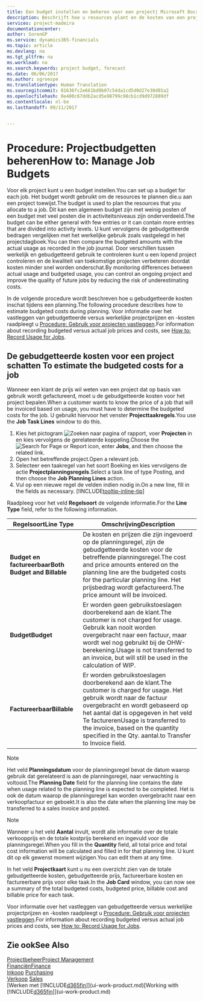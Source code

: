 ```yaml
---
title: Een budget instellen en beheren voor een project| Microsoft Docs
description: Beschrijft hoe u resources plant en de kosten van een project voorspelt en beheert door een budget voor elk project in te stellen.
services: project-madeira
documentationcenter: 
author: SorenGP
ms.service: dynamics365-financials
ms.topic: article
ms.devlang: na
ms.tgt_pltfrm: na
ms.workload: na
ms.search.keywords: project budget, forecast
ms.date: 06/06/2017
ms.author: sgroespe
ms.translationtype: Human Translation
ms.sourcegitcommit: 81636fc2e661bd9b07c54da1cd5d0d27e30d01a2
ms.openlocfilehash: 0e480c67ddb2acd5e98799c98cb1cd9d972889df
ms.contentlocale: nl-be
ms.lasthandoff: 09/11/2017


---
```

# <a name="how-to-manage-job-budgets"></a><span data-ttu-id="80788-103">Procedure: Projectbudgetten beheren</span><span class="sxs-lookup"><span data-stu-id="80788-103">How to: Manage Job Budgets</span></span>
<span data-ttu-id="80788-104">Voor elk project kunt u een budget instellen.</span><span class="sxs-lookup"><span data-stu-id="80788-104">You can set up a budget for each job.</span></span> <span data-ttu-id="80788-105">Het budget wordt gebruikt om de resources te plannen die.u aan een project toewijst.</span><span class="sxs-lookup"><span data-stu-id="80788-105">The budget is used to plan the resources that you allocate to a job.</span></span> <span data-ttu-id="80788-106">Dit kan een algemeen budget zijn met weinig posten of een budget met veel posten die in activiteitsniveaus zijn onderverdeeld.</span><span class="sxs-lookup"><span data-stu-id="80788-106">The budget can be either general with few entries or it can contain more entries that are divided into activity levels.</span></span> <span data-ttu-id="80788-107">U kunt vervolgens de gebudgetteerde bedragen vergelijken met het werkelijke gebruik zoals vastgelegd in het projectdagboek.</span><span class="sxs-lookup"><span data-stu-id="80788-107">You can then compare the budgeted amounts with the actual usage as recorded in the job journal.</span></span> <span data-ttu-id="80788-108">Door verschillen tussen werkelijk en gebudgetteerd gebruik te controleren kunt u een lopend project controleren en de kwaliteit van toekomstige projecten verbeteren doordat kosten minder snel worden onderschat.</span><span class="sxs-lookup"><span data-stu-id="80788-108">By monitoring differences between actual usage and budgeted usage, you can control an ongoing project and improve the quality of future jobs by reducing the risk of underestimating costs.</span></span>

<span data-ttu-id="80788-109">In de volgende procedure wordt beschreven hoe u gebudgetteerde kosten inschat tijdens een planning.</span><span class="sxs-lookup"><span data-stu-id="80788-109">The following procedure describes how to estimate budgeted costs during planning.</span></span> <span data-ttu-id="80788-110">Voor informatie over het vastleggen van gebudgetteerde versus werkelijke projectprijzen en -kosten raadpleegt u [Procedure: Gebruik voor projecten vastleggen](projects-how-record-job-usage.md).</span><span class="sxs-lookup"><span data-stu-id="80788-110">For information about recording budgeted versus actual job prices and costs, see [How to: Record Usage for Jobs](projects-how-record-job-usage.md).</span></span>  

## <span data-ttu-id="80788-111"><a name="JobBudgetCosts"></a> De gebudgetteerde kosten voor een project schatten</span><span class="sxs-lookup"><span data-stu-id="80788-111"><a name="JobBudgetCosts"></a> To estimate the budgeted costs for a job</span></span>
<span data-ttu-id="80788-112">Wanneer een klant de prijs wil weten van een project dat op basis van gebruik wordt gefactureerd, moet u de gebudgetteerde kosten voor het project bepalen.</span><span class="sxs-lookup"><span data-stu-id="80788-112">When a customer wants to know the price of a job that will be invoiced based on usage, you must have to determine the budgeted costs for the job.</span></span> <span data-ttu-id="80788-113">U gebruikt hiervoor het venster **Projecttaakregels**.</span><span class="sxs-lookup"><span data-stu-id="80788-113">You use the **Job Task Lines** window to do this.</span></span>

1. <span data-ttu-id="80788-114">Kies het pictogram ![Zoeken naar pagina of rapport](media/ui-search/search_small.png "pictogram Zoeken naar pagina of rapport"), voer **Projecten** in en kies vervolgens de gerelateerde koppeling.</span><span class="sxs-lookup"><span data-stu-id="80788-114">Choose the ![Search for Page or Report](media/ui-search/search_small.png "Search for Page or Report icon") icon, enter **Jobs**, and then choose the related link.</span></span>  
2. <span data-ttu-id="80788-115">Open het betreffende project.</span><span class="sxs-lookup"><span data-stu-id="80788-115">Open a relevant job.</span></span>
3. <span data-ttu-id="80788-116">Selecteer een taakregel van het soort Boeking en kies vervolgens de actie **Projectplanningsregels**.</span><span class="sxs-lookup"><span data-stu-id="80788-116">Select a task line of type Posting, and then choose the **Job Planning Lines** action.</span></span>
4. <span data-ttu-id="80788-117">Vul op een nieuwe regel de velden indien nodig in.</span><span class="sxs-lookup"><span data-stu-id="80788-117">On a new line, fill in the fields as necessary.</span></span> [!INCLUDE[tooltip-inline-tip](includes/tooltip-inline-tip_md.md)]   

<span data-ttu-id="80788-118">Raadpleeg voor het veld **Regelsoort** de volgende informatie.</span><span class="sxs-lookup"><span data-stu-id="80788-118">For the **Line Type** field, refer to the following information.</span></span>  

| <span data-ttu-id="80788-119">Regelsoort</span><span class="sxs-lookup"><span data-stu-id="80788-119">Line Type</span></span> | <span data-ttu-id="80788-120">Omschrijving</span><span class="sxs-lookup"><span data-stu-id="80788-120">Description</span></span> |
| --- | --- |
| <span data-ttu-id="80788-121">**Budget en factureerbaar**</span><span class="sxs-lookup"><span data-stu-id="80788-121">**Both Budget and Billable**</span></span> |<span data-ttu-id="80788-122">De kosten en prijzen die zijn ingevoerd op de planningsregel, zijn de gebudgetteerde kosten voor de betreffende planningsregel.</span><span class="sxs-lookup"><span data-stu-id="80788-122">The cost and price amounts entered on the planning line are the budgeted costs for the particular planning line.</span></span> <span data-ttu-id="80788-123">Het prijsbedrag wordt gefactureerd.</span><span class="sxs-lookup"><span data-stu-id="80788-123">The price amount will be invoiced.</span></span> |
| <span data-ttu-id="80788-124">**Budget**</span><span class="sxs-lookup"><span data-stu-id="80788-124">**Budget**</span></span> |<span data-ttu-id="80788-125">Er worden geen gebruikstoeslagen doorberekend aan de klant.</span><span class="sxs-lookup"><span data-stu-id="80788-125">The customer is not charged for usage.</span></span> <span data-ttu-id="80788-126">Gebruik kan nooit worden overgebracht naar een factuur, maar wordt wel nog gebruikt bij de OHW-berekening.</span><span class="sxs-lookup"><span data-stu-id="80788-126">Usage is not transferred to an invoice, but will still be used in the calculation of WIP.</span></span> |
| <span data-ttu-id="80788-127">**Factureerbaar**</span><span class="sxs-lookup"><span data-stu-id="80788-127">**Billable**</span></span> |<span data-ttu-id="80788-128">Er worden gebruikstoeslagen doorberekend aan de klant.</span><span class="sxs-lookup"><span data-stu-id="80788-128">The customer is charged for usage.</span></span> <span data-ttu-id="80788-129">Het gebruik wordt naar de factuur overgebracht en wordt gebaseerd op het aantal dat is opgegeven in het veld Te factureren</span><span class="sxs-lookup"><span data-stu-id="80788-129">Usage is transferred to the invoice, based on the quantity specified in the Qty.</span></span> <span data-ttu-id="80788-130">aantal.</span><span class="sxs-lookup"><span data-stu-id="80788-130">to Transfer to Invoice field.</span></span> |

> [!NOTE]  
>   <span data-ttu-id="80788-131">Het veld **Planningsdatum** voor de planningsregel bevat de datum waarop gebruik dat gerelateerd is aan de planningsregel, naar verwachting is voltooid.</span><span class="sxs-lookup"><span data-stu-id="80788-131">The **Planning Date** field for the planning line contains the date when usage related to the planning line is expected to be completed.</span></span> <span data-ttu-id="80788-132">Het is ook de datum waarop de planningsregel kan worden overgebracht naar een verkoopfactuur en geboekt.</span><span class="sxs-lookup"><span data-stu-id="80788-132">It is also the date when the planning line may be transferred to a sales invoice and posted.</span></span>  

> [!NOTE]  
>   <span data-ttu-id="80788-133">Wanneer u het veld **Aantal** invult, wordt alle informatie over de totale verkoopprijs en de totale kostprijs berekend en ingevuld voor die planningsregel.</span><span class="sxs-lookup"><span data-stu-id="80788-133">When you fill in the **Quantity** field, all total price and total cost information will be calculated and filled in for that planning line.</span></span> <span data-ttu-id="80788-134">U kunt dit op elk gewenst moment wijzigen.</span><span class="sxs-lookup"><span data-stu-id="80788-134">You can edit them at any time.</span></span>

<span data-ttu-id="80788-135">In het veld **Projectkaart** kunt u nu een overzicht zien van de totale gebudgetteerde kosten, gebudgetteerde prijs, factureerbare kosten en factureerbare prijs voor elke taak.</span><span class="sxs-lookup"><span data-stu-id="80788-135">In the **Job Card** window, you can now see a summary of the total budgeted costs, budgeted price, billable cost and billable price for each task.</span></span>

<span data-ttu-id="80788-136">Voor informatie over het vastleggen van gebudgetteerde versus werkelijke projectprijzen en -kosten raadpleegt u [Procedure: Gebruik voor projecten vastleggen](projects-how-record-job-usage.md).</span><span class="sxs-lookup"><span data-stu-id="80788-136">For information about recording budgeted versus actual job prices and costs, see [How to: Record Usage for Jobs](projects-how-record-job-usage.md).</span></span>

## <a name="see-also"></a><span data-ttu-id="80788-137">Zie ook</span><span class="sxs-lookup"><span data-stu-id="80788-137">See Also</span></span>
[<span data-ttu-id="80788-138">Projectbeheer</span><span class="sxs-lookup"><span data-stu-id="80788-138">Project Management</span></span>](projects-manage-projects.md)  
[<span data-ttu-id="80788-139">Financiën</span><span class="sxs-lookup"><span data-stu-id="80788-139">Finance</span></span>](finance.md)  
<span data-ttu-id="80788-140">[Inkoop](purchasing-manage-purchasing.md)       </span><span class="sxs-lookup"><span data-stu-id="80788-140">[Purchasing](purchasing-manage-purchasing.md)       </span></span>  
<span data-ttu-id="80788-141">[Verkoop](sales-manage-sales.md)    </span><span class="sxs-lookup"><span data-stu-id="80788-141">[Sales](sales-manage-sales.md)    </span></span>  
<span data-ttu-id="80788-142">[Werken met [!INCLUDE[d365fin](includes/d365fin_md.md)]](ui-work-product.md)</span><span class="sxs-lookup"><span data-stu-id="80788-142">[Working with [!INCLUDE[d365fin](includes/d365fin_md.md)]](ui-work-product.md)</span></span>  

